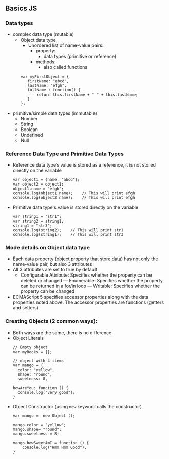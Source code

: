 ## Basics JS

### Data types
 - complex data type (mutable)
   - Object data type
     - Unordered list of name-value pairs:
       - property:
         - data types (primitive or reference)
       - methods:
         - also called functions
     ```
     var myFirstObject = {
        firstName: "abcd",
        lastName: "efgh",
        fullName : function() {
            return this.firstName + " " + this.lastName;
        }
     };
     ```
 - primitive/simple data types (immutable)
   - Number
   - String
   - Boolean
   - Undefined
   - Null

### Reference Data Type and Primitive Data Types
 - Reference data type’s value is stored as a reference, it is not stored directly on the variable
   ```
   var object1 = {name: "abcd"};
   var object2 = object1;
   object1.name = "efgh";
   console.log(object1.name);    // This will print efgh
   console.log(object2.name);    // This will print efgh
   ```
 - Primitive data type's value is stored directly on the variable
   ```
   var string1 = "str1";
   var string2 = string1;
   string1 = "str3";
   console.log(string2);    // This will print str1
   console.log(string1);    // This will print str3
   ```

### Mode details on Object data type
  - Each data property (object property that store data) has not only the name-value pair, but also 3 attributes
  - All 3 attributes are set to true by default
    - Configurable Attribute: Specifies whether the property can be deleted or changed
    — Enumerable: Specifies whether the property can be returned in a for/in loop
    — Writable: Specifies whether the property can be changed
  - ECMAScript 5 specifies accessor properties along with the data properties noted above. The accessor properties are functions (getters and setters)

### Creating Objects (2 common ways):
  - Both ways are the same, there is no difference
  - Object Literals
    ```
    // Empty object
    var myBooks = {};

    // object with 4 items
    var mango = {
      color: "yellow",
      shape: "round",
      sweetness: 8,

    howAreYou: function () {
      console.log("very good");
    }
    ```
  - Object Constructor (using `new` keyword calls the constructor)
    ```
    var mango =  new Object ();

    mango.color = "yellow";
    mango.shape= "round";
    mango.sweetness = 8;

    mango.howSweetAmI = function () {
        console.log("Hmm Hmm Good");
    }
    ```

###
